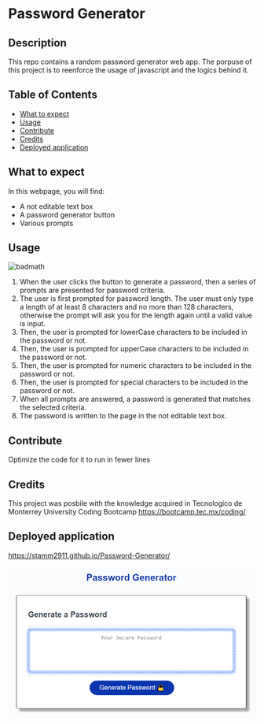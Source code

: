 # Password Generator

## Description
This repo contains a random password generator web app. The porpuse of this project is to reenforce the usage of javascript and the logics behind it.


## Table of Contents 
- [What to expect](#what-to-expect)
- [Usage](#usage)
- [Contribute](#Contribute)
- [Credits](#credits)
- [Deployed application](#Deployed-application)


## What to expect
In this webpage, you will find:
- A not editable text box
- A password generator button
- Various prompts


## Usage
![badmath](https://img.shields.io/github/languages/top/stamm2911/Password-Generator)
1. When the user clicks the button to generate a password, then a series of prompts are presented for password criteria.
2. The user is first prompted for password length. The user must only type a length of at least 8 characters and no more than 128 characters, otherwise the prompt will ask you for the length again until a valid value is input.
3. Then, the user is prompted for lowerCase characters to be included in the password or not.
4. Then, the user is prompted for upperCase characters to be included in the password or not.
5. Then, the user is prompted for numeric characters to be included in the password or not.
6. Then, the user is prompted for special characters to be included in the password or not.
7. When all prompts are answered, a password is generated that matches the selected criteria.
8. The password is written to the page in the not editable text box.


## Contribute
Optimize the code for it to run in fewer lines


## Credits
This project was posbile with the knowledge acquired in Tecnologico de Monterrey University Coding Bootcamp https://bootcamp.tec.mx/coding/ 


## Deployed application
https://stamm2911.github.io/Password-Generator/

![Deployed application](img/final-deployed-application.PNG)
